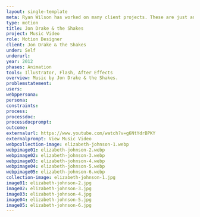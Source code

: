 ```yaml
---
layout: single-template
meta: Ryan Wilson has worked on many client projects. These are just an example of some of the excellent product design work that he could do on your project.
type: motion
title: Jon Drake & the Shakes
project: Music Video 
role: Motion Designer
client: Jon Drake & the Shakes
under: Self
underurl:
year: 2012
phases: Animation
tools: Illustrator, Flash, After Effects
overview: Music by Jon Drake & the Shakes.
problemstatement:
users:
webppersona:
persona:
constraints:
process:
processdoc:
processdocprompt:
outcome:
externalurl: https://www.youtube.com/watch?v=g6NtYdrBPKY
externalprompt: View Music Video
webpcollection-image: elizabeth-johnson-1.webp
webpimage01: elizabeth-johnson-2.webp
webpimage02: elizabeth-johnson-3.webp
webpimage03: elizabeth-johnson-4.webp
webpimage04: elizabeth-johnson-5.webp
webpimage05: elizabeth-johnson-6.webp
collection-image: elizabeth-johnson-1.jpg
image01: elizabeth-johnson-2.jpg
image02: elizabeth-johnson-3.jpg
image03: elizabeth-johnson-4.jpg
image04: elizabeth-johnson-5.jpg
image05: elizabeth-johnson-6.jpg
---
```

